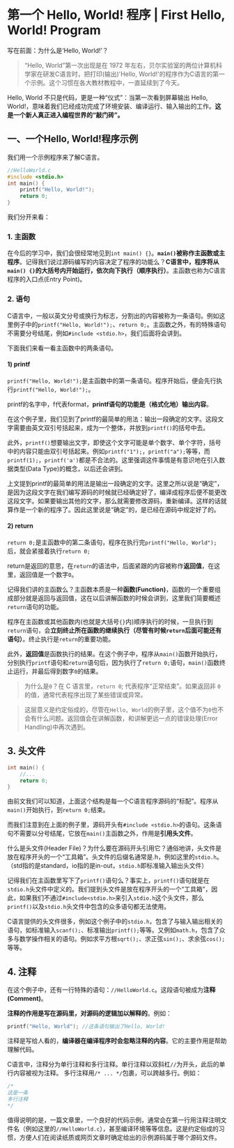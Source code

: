 # 第一个 Hello, World! 程序 | First Hello, World! Program
写在前面：为什么是‘Hello, World!’？
> “Hello, World”第一次出现是在 1972 年左右，贝尔实验室的两位计算机科学家在研发C语言时，把打印(输出)'Hello, World!'的程序作为C语言的第一个示例。这个习惯在各大教材教程中，一直延续到了今天。

Hello, World 不只是代码，更是一种“仪式”：当第一次看到屏幕输出 Hello, World!，意味着我们已经成功完成了环境安装、编译运行、输入输出的工作。**这是一个新人真正进入编程世界的“敲门砖”。**

## 一、一个Hello, World!程序示例
我们用一个示例程序来了解C语言。
```c
//HelloWorld.c
#include <stdio.h>
int main() {
    printf("Hello, World!");
    return 0;
}
```

我们分开来看：
### 1. 主函数
在今后的学习中，我们会很经常地见到`int main() {}`。**`main()`被称作主函数或主程序**。记得我们说过源码编写的内容决定了程序的功能么？**C语言中，程序将从`main() {}`的大括号内开始运行，依次向下执行（顺序执行）**。主函数也称为C语言程序的入口点(Entry Point)。

### 2. 语句
C语言中，一般以英文分号或换行为标志，分割出的内容被称为一条语句。例如这里例子中的`printf("Hello, World!");`、`return 0;`。主函数之外，有的特殊语句不需要分号结尾，例如`#include <stdio.h>`，我们后面将会讲到。

下面我们来看一看主函数中的两条语句。
#### 1) printf
`printf("Hello, World!");`是主函数中的第一条语句。程序开始后，便会先行执行`printf("Hello, World!");`。

printf的名字中，f代表format，**printf语句的功能是（格式化地）输出内容**。

在这个例子里，我们见到了printf的最简单的用法：输出一段确定的文字。这段文字需要由英文双引号括起来，成为一个整体，并放到`printf()`的括号中去。

此外，`printf()`想要输出文字，即使这个文字可能是单个数字、单个字符，括号中的内容只能由双引号括起来。例如`printf("1");`，`printf("a");`等等，而`printf(1);`，`printf('a')`都是不合法的。这里强调这件事情是有意识地在引入数据类型(Data Type)的概念，以后还会讲到。

上文提到printf的最简单的用法是输出一段确定的文字。这里之所以说是“确定”，是因为这段文字在我们编写源码的时候就已经确定好了，编译成程序后便不能更改这段文字。如果要输出其他的文字，那么就需要修改源码，重新编译。这样的话就算作是一个新的程序了。因此这里说是“确定”的，是已经在源码中规定好了的。

#### 2) return
`return 0;`是主函数中的第二条语句，程序在执行完`printf("Hello, World");`后，就会紧接着执行`return 0;`

return是返回的意思，在`return`的语法中，后面紧跟的内容被称作**返回值**，在这里，返回值是一个数字`0`。

记得我们讲的主函数么？主函数本质是一种**函数(Function)**，函数的一个重要组成部分就是返回与返回值，这在以后讲解函数的时候会讲到，这里我们简要概述`return`语句的功能。

程序在主函数或其他函数内(也就是大括号`{}`内)顺序执行的时候，一旦执行到`return`语句，会**立刻终止所在函数的继续执行（尽管有时候`return`后面可能还有语句）**。终止执行是`return`的重要功能。

此外，**返回值**是函数执行的结果。在这个例子中，程序从`main()`函数开始执行，分别执行`printf`语句和`return`语句后，因为执行了`return 0;`语句，`main()`函数终止运行，并最后得到数字`0`的结果。

> 为什么是`0`？在 C 语言里，`return 0`; 代表程序“正常结束”。如果返回非 `0` 的值，通常代表程序出现了某些错误或异常。

> 这层意义是约定俗成的，尽管在`Hello, World`的例子里，这个值不为`0`也不会有什么问题。返回值会在讲解函数，和讲解更远一点的错误处理(Error Handling)中再次遇到。

## 3. 头文件
```c
int main() {
    //...
    return 0;
}
```
由前文我们可以知道，上面这个结构是每一个C语言程序源码的“标配”。程序从`main()`开始执行，到`return 0;`结束。

而我们注意到在上面的例子里，源码开头有`#include <stdio.h>`的语句。这条语句不需要以分号结尾，它放在`main()`主函数之外，作用是**引用头文件**。

什么是头文件(Header File)？为什么要在源码开头引用它？通俗地讲，头文件是放在程序开头的一个“工具箱”。头文件的后缀名通常是.h，例如这里的`stdio.h`。（std指的是standard，io指的是in-out，`stdio.h`即标准输入输出头文件）

记得我们在主函数里写下了`printf()`语句么？事实上，`printf()`语句就是在`stdio.h`头文件中定义的。我们提到头文件是放在程序开头的一个“工具箱”，因此，如果我们不通过`#include<stdio.h>`来引入`stdio.h`这个头文件，那么`printf()`以及`stdio.h`头文件中包含的众多语句都无法使用。

C语言提供的头文件很多，例如这个例子中的`stdio.h`，包含了与输入输出相关的语句，如标准输入`scanf();`、标准输出`printf();`等等。又例如`math.h`，包含了众多与数学操作相关的语句。例如求平方根`sqrt();`、求正弦`sin();`、求余弦`cos();`等等。

## 4. 注释
在这个例子中，还有一行特殊的语句：`//HelloWorld.c`。这段语句被成为**注释(Comment)**。

**注释的作用是写在源码里，对源码的逻辑加以解释的**。例如：
```c
printf("Hello, World"); //这条语句输出了Hello, World!
```
注释是写给人看的，**编译器在编译程序时会忽略注释的内容**。它的主要作用是帮助理解代码。

C语言中，注释分为单行注释和多行注释。单行注释以双斜杠`//`为开头，此后的单行内容被视为注释。
多行注释用`/* ... */`包裹，可以跨越多行。例如：
```c
/*
这是一条
多行注释
*/
```

值得说明的是，一篇文章里，一个良好的代码示例，通常会在第一行用注释注明文件名（例如这里的`//HelloWorld.c`），甚至编译环境等等信息。这是约定俗成的习惯，方便人们在阅读纸质或网页文章时确定给出的示例源码属于哪个源码文件。